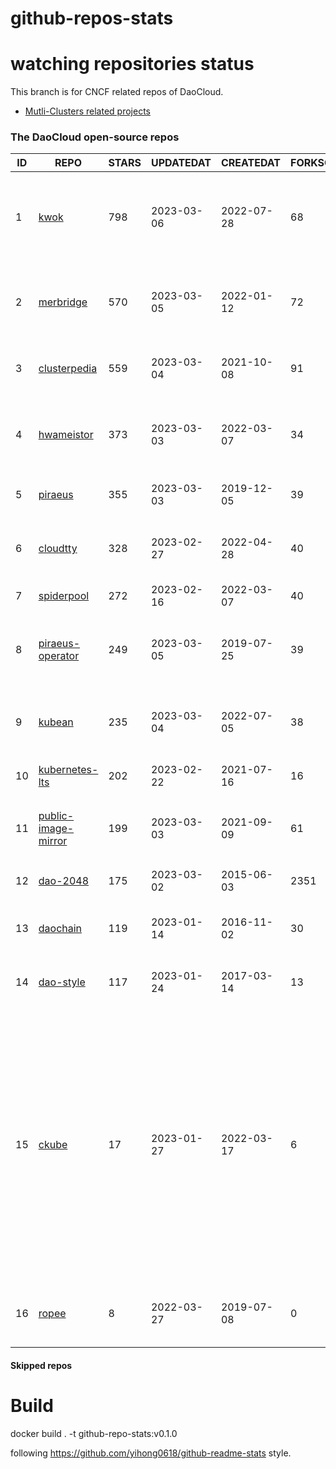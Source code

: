 # github-repos-stats

# watching repositories status

This branch is for CNCF related repos of DaoCloud.
- [Mutli-Clusters related projects](https://github.com/pacoxu/github-repos-stats/tree/multi-clusters)


<!--START_SECTION:github_repos-->
### The DaoCloud open-source repos
| ID |                                   REPO                                   | STARS | UPDATEDAT  | CREATEDAT  | FORKSCOUNT |                                                                                                                     DESCRIPTIONS                                                                                                                     |
|----|--------------------------------------------------------------------------|-------|------------|------------|------------|------------------------------------------------------------------------------------------------------------------------------------------------------------------------------------------------------------------------------------------------------|
|  1 | [kwok](https://github.com/kubernetes-sigs/kwok)                          |   798 | 2023-03-06 | 2022-07-28 |         68 | Kubernetes WithOut Kubelet -  Simulates thousands of Nodes and Clusters.                                                                                                                                                                             |
|  2 | [merbridge](https://github.com/merbridge/merbridge)                      |   570 | 2023-03-05 | 2022-01-12 |         72 | Use eBPF to speed up your Service Mesh like crossing an Einstein-Rosen Bridge.                                                                                                                                                                       |
|  3 | [clusterpedia](https://github.com/clusterpedia-io/clusterpedia)          |   559 | 2023-03-04 | 2021-10-08 |         91 | The Encyclopedia of Kubernetes clusters                                                                                                                                                                                                              |
|  4 | [hwameistor](https://github.com/hwameistor/hwameistor)                   |   373 | 2023-03-03 | 2022-03-07 |         34 | Hwameistor is an HA local storage system for cloud-native stateful workloads.                                                                                                                                                                        |
|  5 | [piraeus](https://github.com/piraeusdatastore/piraeus)                   |   355 | 2023-03-03 | 2019-12-05 |         39 | High Available Datastore for Kubernetes                                                                                                                                                                                                              |
|  6 | [cloudtty](https://github.com/cloudtty/cloudtty)                         |   328 | 2023-02-27 | 2022-04-28 |         40 | A Friendly Kubernetes CloudShell (Web Terminal) !                                                                                                                                                                                                    |
|  7 | [spiderpool](https://github.com/spidernet-io/spiderpool)                 |   272 | 2023-02-16 | 2022-03-07 |         40 | kubernetes ipam                                                                                                                                                                                                                                      |
|  8 | [piraeus-operator](https://github.com/piraeusdatastore/piraeus-operator) |   249 | 2023-03-05 | 2019-07-25 |         39 | The Piraeus Operator manages LINSTOR clusters in Kubernetes.                                                                                                                                                                                         |
|  9 | [kubean](https://github.com/kubean-io/kubean)                            |   235 | 2023-03-04 | 2022-07-05 |         38 |  :seedling: Kubernetes lifecycle management operator based on kubespray.                                                                                                                                                                             |
| 10 | [kubernetes-lts](https://github.com/klts-io/kubernetes-lts)              |   202 | 2023-02-22 | 2021-07-16 |         16 | Kubernetes LTS(long term support)                                                                                                                                                                                                                    |
| 11 | [public-image-mirror](https://github.com/DaoCloud/public-image-mirror)   |   199 | 2023-03-03 | 2021-09-09 |         61 | 很多镜像都在国外。比如 gcr 。国内下载很慢，需要加速。                                                                                                                                                                                                |
| 12 | [dao-2048](https://github.com/DaoCloud/dao-2048)                         |   175 | 2023-03-02 | 2015-06-03 |       2351 | 2048 is a number puzzle game.                                                                                                                                                                                                                        |
| 13 | [daochain](https://github.com/DaoCloud/daochain)                         |   119 | 2023-01-14 | 2016-11-02 |         30 | Docker image verification system based on Ethereum                                                                                                                                                                                                   |
| 14 | [dao-style](https://github.com/DaoCloud/dao-style)                       |   117 | 2023-01-24 | 2017-03-14 |         13 | 🎉 A high quality component library built on Vue.js 2.0                                                                                                                                                                                              |
| 15 | [ckube](https://github.com/DaoCloud/ckube)                               |    17 | 2023-01-27 | 2022-03-17 |          6 | Kubernetes APIServer 高性能代理组件，代理 APIServer 的 List 请求，其它类型的请求会直接反向代理到原生 APIServer。 CKube 还额外支持了分页、搜索和索引等功能。 并且，CKube 100% 兼容原生 kubectl 和 kube client sdk，只需要简单的配置即可实现全局替换。 |
| 16 | [ropee](https://github.com/DaoCloud/ropee)                               |     8 | 2022-03-27 | 2019-07-08 |          0 | A scalable prometheus remote storage adapter for splunk.                                                                                                                                                                                             |



#### Skipped repos
<!--END_SECTION:github_repos-->

# Build

docker build . -t github-repo-stats:v0.1.0

following https://github.com/yihong0618/github-readme-stats style.
